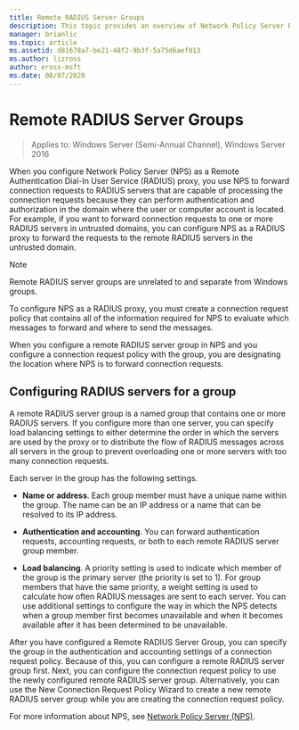 ```yaml
---
title: Remote RADIUS Server Groups
description: This topic provides an overview of Network Policy Server Remote RADIUS Server Groups in Windows Server 2016.
manager: brianlic
ms.topic: article
ms.assetid: d81678a7-be21-48f2-9b3f-5a75d6aef013
ms.author: lizross
author: eross-msft
ms.date: 08/07/2020
---
```


# Remote RADIUS Server Groups

>Applies to: Windows Server (Semi-Annual Channel), Windows Server 2016

When you configure Network Policy Server (NPS) as a Remote Authentication Dial-In User Service (RADIUS) proxy, you use NPS to forward connection requests to RADIUS servers that are capable of processing the connection requests because they can perform authentication and authorization in the domain where the user or computer account is located. For example, if you want to forward connection requests to one or more RADIUS servers in untrusted domains, you can configure NPS as a RADIUS proxy to forward the requests to the remote RADIUS servers in the untrusted domain.

>[!NOTE]
>Remote RADIUS server groups are unrelated to and separate from Windows groups.

To configure NPS as a RADIUS proxy, you must create a connection request policy that contains all of the information required for NPS to evaluate which messages to forward and where to send the messages.

When you configure a remote RADIUS server group in NPS and you configure a connection request policy with the group, you are designating the location where NPS is to forward connection requests.

## Configuring RADIUS servers for a group

A remote RADIUS server group is a named group that contains one or more RADIUS servers. If you configure more than one server, you can specify load balancing settings to either determine the order in which the servers are used by the proxy or to distribute the flow of RADIUS messages across all servers in the group to prevent overloading one or more servers with too many connection requests.

Each server in the group has the following settings.

- **Name or address**. Each group member must have a unique name within the group. The name can be an IP address or a name that can be resolved to its IP address.

- **Authentication and accounting**. You can forward authentication requests, accounting requests, or both to each remote RADIUS server group member.

- **Load balancing**. A priority setting is used to indicate which member of the group is the primary server (the priority is set to 1). For group members that have the same priority, a weight setting is used to calculate how often RADIUS messages are sent to each server. You can use additional settings to configure the way in which the NPS detects when a group member first becomes unavailable and when it becomes available after it has been determined to be unavailable.

After you have configured a Remote RADIUS Server Group, you can specify the group in the authentication and accounting settings of a connection request policy. Because of this, you can configure a remote RADIUS server group first. Next, you can configure the connection request policy to use the newly configured remote RADIUS server group. Alternatively, you can use the New Connection Request Policy Wizard to create a new remote RADIUS server group while you are creating the connection request policy.

For more information about NPS, see [Network Policy Server (NPS)](nps-top.md).
